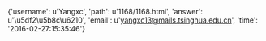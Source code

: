 {'username': u'Yangxc', 'path': u'1168/1168.html', 'answer': u'\u5df2\u5b8c\u6210', 'email': u'yangxc13@mails.tsinghua.edu.cn', 'time': '2016-02-27:15:35:46'}